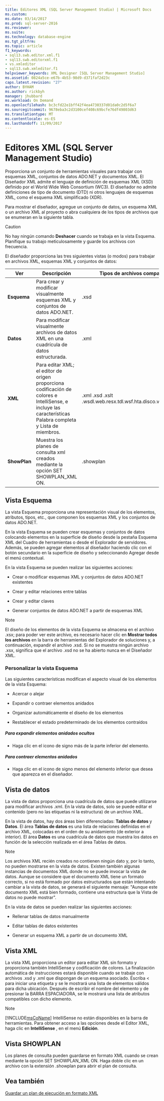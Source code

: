 ```yaml
---
title: Editores XML (SQL Server Management Studio) | Microsoft Docs
ms.custom: 
ms.date: 03/14/2017
ms.prod: sql-server-2016
ms.reviewer: 
ms.suite: 
ms.technology: database-engine
ms.tgt_pltfrm: 
ms.topic: article
f1_keywords:
- sql13.swb.editor.xml.f1
- sql13.swb.editorxml.f1
- vs.xmleditor
- sql13.swb.xmleditor.f1
helpviewer_keywords: XML Designer [SQL Server Management Studio]
ms.assetid: 0824a5ce-e67b-4b53-98d9-d371faf2d23c
caps.latest.revision: "27"
author: BYHAM
ms.author: rickbyh
manager: jhubbard
ms.workload: On Demand
ms.openlocfilehash: bc3cfd22e1bff42f4ea4730337d01da0c2d5f6a7
ms.sourcegitcommit: 9678eba3c2d3100cef408c69bcfe76df49803d63
ms.translationtype: MT
ms.contentlocale: es-ES
ms.lasthandoff: 11/09/2017
---
```

# <a name="xml-editor-sql-server-management-studio"></a>Editores XML (SQL Server Management Studio)
  Proporciona un conjunto de herramientas visuales para trabajar con esquemas XML, conjuntos de datos ADO.NET y documentos XML. El Diseñador XML admite el lenguaje de definición de esquemas XML (XSD) definido por el World Wide Web Consortium (WC3). El diseñador no admite definiciones de tipo de documento (DTD) ni otros lenguajes de esquemas XML, como el esquema XML simplificado (XDR).  
  
 Para mostrar el diseñador, agregue un conjunto de datos, un esquema XML o un archivo XML al proyecto o abra cualquiera de los tipos de archivos que se enumeran en la siguiente tabla.  
  
> [!CAUTION]  
>  No hay ningún comando **Deshacer** cuando se trabaja en la vista Esquema. Planifique su trabajo meticulosamente y guarde los archivos con frecuencia.  
  
 El diseñador proporciona las tres siguientes vistas (o modos) para trabajar en archivos XML, esquemas XML y conjuntos de datos:  
  
|Ver|Descripción|Tipos de archivos compatibles|  
|----------|-----------------|--------------------------|  
|**Esquema**|Para crear y modificar visualmente esquemas XML y conjuntos de datos ADO.NET.|.xsd|  
|**Datos**|Para modificar visualmente archivos de datos XML en una cuadrícula de datos estructurada.|.xml|  
|**XML**|Para editar XML; el editor de origen proporciona codificación de colores e IntelliSense, e incluye las características Palabra completa y Lista de miembros.|.xml .xsd .xslt .wsdl.web.resx.tdl.wsf.hta.disco.vsdisco.config|  
|**ShowPlan**|Muestra los planes de consulta xml creados mediante la opción SET SHOWPLAN_XML ON.|.showplan|  
  
## <a name="schema-view"></a>Vista Esquema  
 La vista Esquema proporciona una representación visual de los elementos, atributos, tipos, etc., que componen los esquemas XML y los conjuntos de datos ADO.NET.  
  
 En la vista Esquema se pueden crear esquemas y conjuntos de datos colocando elementos en la superficie de diseño desde la pestaña Esquema XML del Cuadro de herramientas o desde el Explorador de servidores. Además, se pueden agregar elementos al diseñador haciendo clic con el botón secundario en la superficie de diseño y seleccionando Agregar desde el menú contextual.  
  
 En la vista Esquema se pueden realizar las siguientes acciones:  
  
-   Crear o modificar esquemas XML y conjuntos de datos ADO.NET existentes  
  
-   Crear y editar relaciones entre tablas  
  
-   Crear y editar claves  
  
-   Generar conjuntos de datos ADO.NET a partir de esquemas XML  
  
> [!NOTE]  
>  El diseño de los elementos de la vista Esquema se almacena en el archivo .xsx; para poder ver este archivo, es necesario hacer clic en **Mostrar todos los archivos** en la barra de herramientas del Explorador de soluciones y, a continuación, expandir el archivo .xsd. Si no se muestra ningún archivo .xsx, significa que el archivo .xsd no se ha abierto nunca en el Diseñador XML.  
  
### <a name="customizing-schema-view"></a>Personalizar la vista Esquema  
 Las siguientes características modifican el aspecto visual de los elementos de la vista Esquema:  
  
-   Acercar o alejar  
  
-   Expandir o contraer elementos anidados  
  
-   Organizar automáticamente el diseño de los elementos  
  
-   Restablecer el estado predeterminado de los elementos contraídos  
  
##### <a name="to-expand-hidden-nested-elements"></a>Para expandir elementos anidados ocultos  
  
-   Haga clic en el icono de signo más de la parte inferior del elemento.  
  
##### <a name="to-collapse-nested-elements"></a>Para contraer elementos anidados  
  
-   Haga clic en el icono de signo menos del elemento inferior que desea que aparezca en el diseñador.  
  
## <a name="data-view"></a>Vista de datos  
 La vista de datos proporciona una cuadrícula de datos que puede utilizarse para modificar archivos .xml. En la vista de datos, solo se puede editar el contenido (pero no las etiquetas ni la estructura) de un archivo XML.  
  
 En la vista de datos, hay dos áreas bien diferenciadas: **Tablas de datos** y **Datos**. El área **Tablas de datos** es una lista de relaciones definidas en el archivo XML, colocadas en el orden de su anidamiento (de exterior a interior). El área **Datos** es una cuadrícula de datos que muestra los datos en función de la selección realizada en el área Tablas de datos.  
  
> [!NOTE]  
>  Los archivos XML recién creados no contienen ningún dato y, por lo tanto, no pueden mostrarse en la vista de datos. Existen también algunas instancias de documentos XML donde no se puede invocar la vista de datos. Aunque se considere que el documento XML tiene un formato correcto, si no está formado por datos estructurados que están intentando cambiar a la vista de datos, se generará el siguiente mensaje: "Aunque este documento XML está bien formado, contiene una estructura que la Vista de datos no puede mostrar".  
  
 En la vista de datos se pueden realizar las siguientes acciones:  
  
-   Rellenar tablas de datos manualmente  
  
-   Editar tablas de datos existentes  
  
-   Generar un esquema XML a partir de un documento XML  
  
## <a name="xml-view"></a>Vista XML  
 La vista XML proporciona un editor para editar XML sin formato y proporciona también IntelliSense y codificación de colores. La finalización automática de instrucciones estará disponible cuando se trabaje con archivos .xsd y .xml que dispongan de un esquema asociado. Escriba < para iniciar una etiqueta y se le mostrará una lista de elementos válidos para dicha ubicación. Después de escribir el nombre del elemento y de presionar la BARRA ESPACIADORA, se le mostrará una lista de atributos compatibles con dicho elemento.  
  
> [!NOTE]  
>  [!INCLUDE[msCoName](../../includes/msconame-md.md)] IntelliSense no están disponibles en la barra de herramientas. Para obtener acceso a las opciones desde el Editor XML, haga clic en **IntelliSense** , en el menú **Edición**.  
  
## <a name="showplan-view"></a>Vista SHOWPLAN  
 Los planes de consulta pueden guardarse en formato XML cuando se crean mediante la opción SET SHOWPLAN_XML ON. Haga doble clic en un archivo con la extensión .showplan para abrir el plan de consulta.  
  
## <a name="see-also"></a>Vea también  
 [Guardar un plan de ejecución en formato XML](../../relational-databases/performance/save-an-execution-plan-in-xml-format.md)  
  
  
